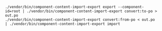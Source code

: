     ./vendor/bin/component-content-import-export export --component-id=root | ./vendor/bin/component-content-import-export convert:to-po > out.po
    ./vendor/bin/component-content-import-export convert:from-po < out.po | ./vendor/bin/component-content-import-export import

